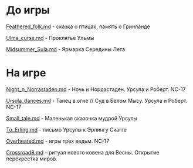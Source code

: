 # До игры
[Feathered_folk.md](https://github.com/vergona/Winterland-Ursula/blob/master/Feathered_folk.md) - сказка о птицах, память о Гринланде

[Ulma_curse.md](https://github.com/vergona/Winterland-Ursula/blob/master/Ulma_curse.md) - Проклятье Ульмы

[Midsummer_Sula.md](https://github.com/vergona/Winterland-Ursula/blob/master/Midsummer_Sula.md) - Ярмарка Середины Лета


# На игре
[Night_n_Norrastaden.md](https://github.com/vergona/Winterland-Ursula/blob/master/Night_n_Norrastaden.md) - Ночь и Норрастаден. Урсула и Роберт. NC-17

[Ursula_dances.md](https://github.com/vergona/Winterland-Ursula/blob/master/Ursula_dances.md) - Танец в огне // Суд в Белом Мысу. Урсула и Роберт. NC-17

[Small_tale.md](https://github.com/vergona/Winterland-Ursula/blob/master/Small_tale.md) -  Маленькая сказочка мудрой Урсулы

[To_Erling.md](https://github.com/vergona/Winterland-Ursula/blob/master/To_Erling.md) - письмо Урсулы к Эрлингу Скагге

[Overheated.md](https://github.com/vergona/Winterland-Ursula/blob/master/Overheated.md) - игры трех ведьм. NC-17

[Crossroad8.md](https://github.com/vergona/Winterland-Ursula/blob/master/Crossroad8.md) - ритуал нового ковена для Весны. Открытие перекрестка миров.
